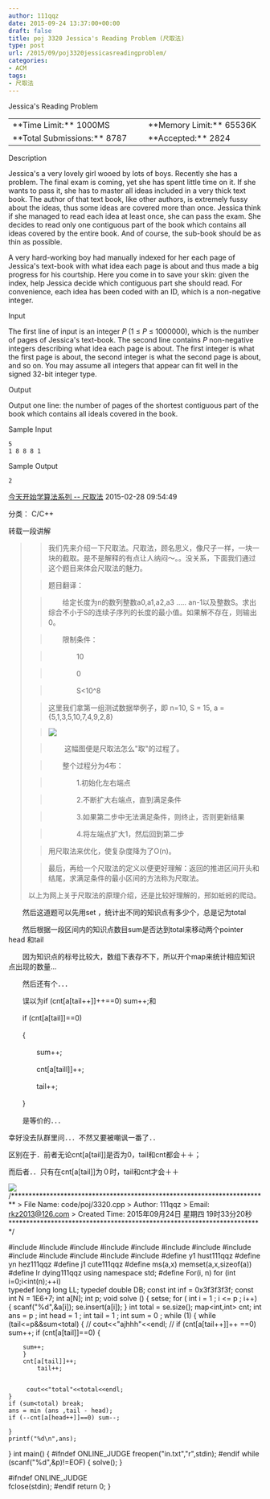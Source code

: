 ```yaml
---
author: 111qqz
date: 2015-09-24 13:37:00+00:00
draft: false
title: poj 3320 Jessica's Reading Problem (尺取法)
type: post
url: /2015/09/poj3320jessicasreadingproblem/
categories:
- ACM
tags:
- 尺取法
---
```


Jessica's Reading Problem





<table align="center" >
<tbody >
<tr >

<td >**Time Limit:** 1000MS
</td>

<td width="10px" >
</td>

<td >**Memory Limit:** 65536K
</td>
</tr>
<tr >

<td >**Total Submissions:** 8787
</td>

<td width="10px" >
</td>

<td >**Accepted:** 2824
</td>
</tr>
</tbody>
</table>





Description







Jessica's a very lovely girl wooed by lots of boys. Recently she has a problem. The final exam is coming, yet she has spent little time on it. If she wants to pass it, she has to master all ideas included in a very thick text book. The author of that text book, like other authors, is extremely fussy about the ideas, thus some ideas are covered more than once. Jessica think if she managed to read each idea at least once, she can pass the exam. She decides to read only one contiguous part of the book which contains all ideas covered by the entire book. And of course, the sub-book should be as thin as possible.




A very hard-working boy had manually indexed for her each page of Jessica's text-book with what idea each page is about and thus made a big progress for his courtship. Here you come in to save your skin: given the index, help Jessica decide which contiguous part she should read. For convenience, each idea has been coded with an ID, which is a non-negative integer.







Input







The first line of input is an integer _P_ (1 ≤ _P_ ≤ 1000000), which is the number of pages of Jessica's text-book. The second line contains _P_ non-negative integers describing what idea each page is about. The first integer is what the first page is about, the second integer is what the second page is about, and so on. You may assume all integers that appear can fit well in the signed 32-bit integer type.







Output







Output one line: the number of pages of the shortest contiguous part of the book which contains all ideals covered in the book.







Sample Input



    
    5
    1 8 8 8 1
    




Sample Output



    
    2




[今天开始学算法系列 -- 尺取法](http://blog.chinaunix.net/uid-24922718-id-4848418.html) 2015-02-28 09:54:49










分类： C/C++










转载一段讲解







<blockquote>

> 
> 我们先来介绍一下尺取法。尺取法，顾名思义，像尺子一样，一块一块的截取。是不是解释的有点让人纳闷～。。没关系，下面我们通过这个题目来体会尺取法的魅力。

> 
> 

> 
> 题目翻译：
> 
> 

> 
> 　　给定长度为n的数列整数a0,a1,a2,a3 ..... an-1以及整数S。求出综合不小于S的连续子序列的长度的最小值。如果解不存在，则输出0。
> 
> 

> 
> 

> 
> 　　限制条件：
> 
> 

> 
> 　　　　10
> 
> 

> 
> 　　　　0
> 
> 

> 
> 　　　　S<10^8
> 
> 

> 
> 

> 
> 这里我们拿第一组测试数据举例子，即 n=10, S = 15, a = {5,1,3,5,10,7,4,9,2,8}
> 
> 

> 
> ![](https://111qqz.com/wp-content/uploads/2015/11/291224259702079.jpg)

> 
> 

> 
> 

> 
> 　　 这幅图便是尺取法怎么"取"的过程了。
> 
> 

> 
> 　　整个过程分为4布：
> 
> 

> 
> 　　　　1.初始化左右端点
> 
> 

> 
> 　　　　2.不断扩大右端点，直到满足条件
> 
> 

> 
> 　　　　3.如果第二步中无法满足条件，则终止，否则更新结果
> 
> 

> 
> 　　　　4.将左端点扩大1，然后回到第二步
> 
> 

> 
> 

> 
> 用尺取法来优化，使复杂度降为了O(n)。
> 
> 

> 
> 最后，再给一个尺取法的定义以便更好理解：返回的推进区间开头和结尾，求满足条件的最小区间的方法称为尺取法。  
  
以上为网上关于尺取法的原理介绍，还是比较好理解的，邢如蚯蚓的爬动。  
  

> 
> 


> 
> 

> 
> 

</blockquote>







　　然后这道题可以先用set ，统计出不同的知识点有多少个，总是记为total




　　然后根据一段区间内的知识点数目sum是否达到total来移动两个pointer head 和tail




　　因为知识点的标号比较大，数组下表存不下，所以开个map来统计相应知识点出现的数量...




　　然后还有个．．．




　　误以为if (cnt[a[tail++]]++==0) sum++;和




　　if (cnt[a[tail]]==0)




　　{




　　　　sum++;




　　　　cnt[a[taill]]++;




　　　　tail++;




　　}




　　是等价的．．．




幸好没去队群里问．．．不然又要被嘲讽一番了．．




区别在于．前者无论cnt[a[tail]]是否为0，tail和cnt都会＋＋；




而后者．．只有在cnt[a[tail]]为０时，tail和cnt才会＋＋




![](https://111qqz.com/wp-content/uploads/2015/11/ContractedBlock67.gif)
/*************************************************************************
	> File Name: code/poj/3320.cpp
	> Author: 111qqz
	> Email: rkz2013@126.com 
	> Created Time: 2015年09月24日 星期四 19时33分20秒
 ************************************************************************/

#include<iostream>
#include<iomanip>
#include<cstdio>
#include<algorithm>
#include<cmath>
#include<cstring>
#include<string>
#include<map>
#include<set>
#include<queue>
#include<vector>
#include<stack>
#include<cctype>
#define y1 hust111qqz
#define yn hez111qqz
#define j1 cute111qqz
#define ms(a,x) memset(a,x,sizeof(a))
#define lr dying111qqz
using namespace std;
#define For(i, n) for (int i=0;i<int(n);++i)  
typedef long long LL;
typedef double DB;
const int inf = 0x3f3f3f3f;
const int N = 1E6+7;
int a[N];
int p;
void solve ()
{
    set<int>se;
    for ( int i = 1 ; i <= p ; i++)
    {
	scanf("%d",&a[i]);
	se.insert(a[i]);
    }
    int total = se.size();
    map<int,int> cnt;
    int ans = p ;
    int head = 1 ;
    int tail = 1 ;
    int sum = 0 ;
    while (1)
    {
	while (tail<=p&&sum<total) 
	{
	    // cout<<"ajhhh"<<endl;
	 //  if (cnt[a[tail++]]++ ==0) sum++;
	     if (cnt[a[tail]]==0)
	    {
		
		sum++;
	    }
 		cnt[a[tail]]++;
         	tail++;
		
	    
	     cout<<"total"<<total<<endl;
	}
	if (sum<total) break;
	ans = min (ans ,tail - head);
	if (--cnt[a[head++]]==0) sum--;
	
    }
    printf("%d\n",ans);
}
int main()
{
  #ifndef  ONLINE_JUDGE 
   freopen("in.txt","r",stdin);
  #endif
   while (scanf("%d",&p)!=EOF)
    {
	solve();
    }
  
   
 #ifndef ONLINE_JUDGE  
  fclose(stdin);
  #endif
	return 0;
}




